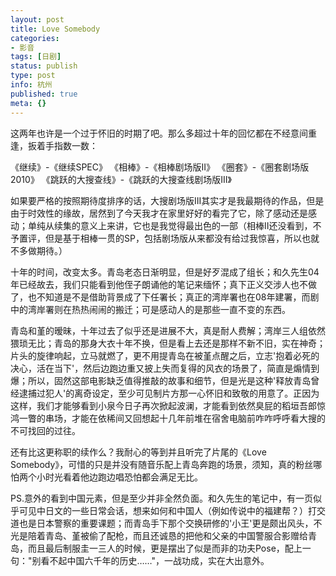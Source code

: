 ```yaml
---
layout: post
title: Love Somebody
categories:
- 影音
tags: [日剧]
status: publish
type: post
info: 杭州
published: true
meta: {}
---
```


 

这两年也许是一个过于怀旧的时期了吧。那么多超过十年的回忆都在不经意间重逢，扳着手指数一数： 
 
《继续》-《继续SPEC》 
《相棒》-《相棒剧场版II》 
《圈套》-《圈套剧场版2010》 
《跳跃的大搜查线》-《跳跃的大搜查线剧场版III》 
 

如果要严格的按照期待度排序的话，大搜剧场版III其实才是我最期待的作品，但是由于时效性的缘故，居然到了今天我才在家里好好的看完了它，除了感动还是感动；单纯从续集的意义上来讲，它也是我觉得最出色的一部（相棒II还没看到，不予置评，但是基于相棒一贯的SP，包括剧场版从来都没有给过我惊喜，所以也就不多做期待。） 

十年的时间，改变太多。青岛老态日渐明显，但是好歹混成了组长；和久先生04年已经故去，我们只能看到他侄子朗诵他的笔记来缅怀；真下正义交涉人也不做了，也不知道是不是借助背景成了下任署长；真正的湾岸署也在08年建署，而剧中的湾岸署则在热热闹闹的搬迁；可是感动人的是那些一直不变的东西。 



青岛和堇的暧昧，十年过去了似乎还是进展不大，真是耐人费解；湾岸三人组依然猥琐无比；青岛的那身大衣十年不换，但是看上去还是那样不新不旧，实在神奇；片头的旋律响起，立马就燃了，更不用提青岛在被堇点醒之后，立志'抱着必死的决心，活在当下'，然后边跑边重又披上失而复得的风衣的场景了，简直是煽情到爆；所以，固然这部电影缺乏值得推敲的故事和细节，但是光是这种'释放青岛曾经逮捕过犯人'的离奇设定，至少可见制片方那一心怀旧和致敬的用意了。正因为这样，我们才能够看到小泉今日子再次掀起波澜，才能看到依然臭屁的稻垣吾郎惊鸿一瞥的串场，才能在依稀间又回想起十几年前堆在宿舍电脑前咋咋呼呼看大搜的不可找回的过往。 

还有比这更称职的续作么？我耐心的等到并且听完了片尾的《Love Somebody》，可惜的只是并没有随音乐配上青岛奔跑的场景，须知，真的粉丝哪怕两个小时光看着他边跑边唱恐怕都会满足无比。 

PS.意外的看到中国元素，但是至少并非全然负面。和久先生的笔记中，有一页似乎可见中日文的一些日常会话，想来如何和中国人（例如传说中的福建帮？）打交道也是日本警察的重要课题；而青岛手下那个交换研修的'小王'更是颇出风头，不光是陪着青岛、堇被偷了配枪，而且还诚恳的把他和父亲的中国警服合影赠给青岛，而且最后制服圭一三人的时候，更是摆出了似是而非的功夫Pose，配上一句："别看不起中国六千年的历史……"，一战功成，实在大出意外。 

